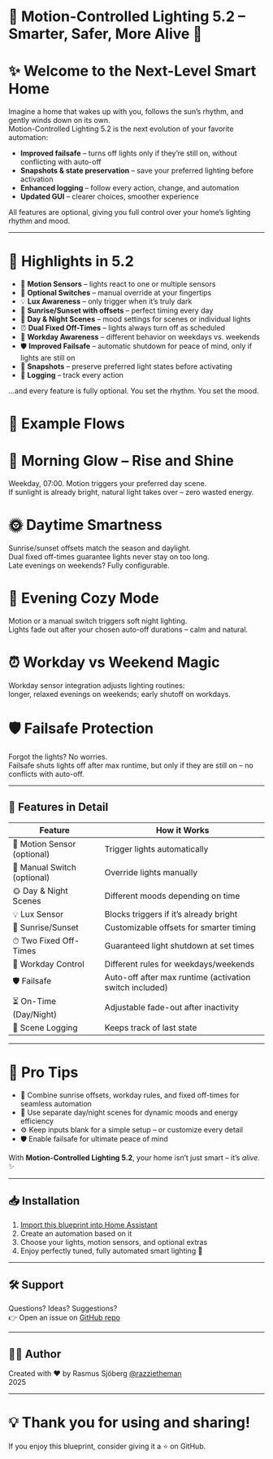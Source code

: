 # 🌟 Motion-Controlled Lighting 5.2 – Smarter, Safer, More Alive 🌟

# ✨ Welcome to the Next-Level Smart Home

Imagine a home that wakes up with you, follows the sun’s rhythm, and gently winds down on its own.  
Motion-Controlled Lighting 5.2 is the next evolution of your favorite automation:

- **Improved failsafe** – turns off lights only if they’re still on, without conflicting with auto-off  
- **Snapshots & state preservation** – save your preferred lighting before activation  
- **Enhanced logging** – follow every action, change, and automation  
- **Updated GUI** – clearer choices, smoother experience  

All features are optional, giving you full control over your home’s lighting rhythm and mood.

---

# 🚀 Highlights in 5.2

- 🚶 **Motion Sensors** – lights react to one or multiple sensors  
- 🔘 **Optional Switches** – manual override at your fingertips  
- 💡 **Lux Awareness** – only trigger when it’s truly dark  
- 🌅 **Sunrise/Sunset with offsets** – perfect timing every day  
- 🎨 **Day & Night Scenes** – mood settings for scenes or individual lights  
- ⏰ **Dual Fixed Off-Times** – lights always turn off as scheduled  
- 📅 **Workday Awareness** – different behavior on weekdays vs. weekends  
- 🛡️ **Improved Failsafe** – automatic shutdown for peace of mind, only if lights are still on  
- 📸 **Snapshots** – preserve preferred light states before activating  
- 📝 **Logging** – track every action  

…and every feature is fully optional. You set the rhythm. You set the mood.  

# 🌅 Example Flows
  
# 🌄 Morning Glow – Rise and Shine  

Weekday, 07:00. Motion triggers your preferred day scene.  
If sunlight is already bright, natural light takes over – zero wasted energy.


# 🌞 Daytime Smartness

Sunrise/sunset offsets match the season and daylight.  
Dual fixed off-times guarantee lights never stay on too long.  
Late evenings on weekends? Fully configurable.

# 🌙 Evening Cozy Mode

Motion or a manual switch triggers soft night lighting.  
Lights fade out after your chosen auto-off durations – calm and natural.  

# ⏰ Workday vs Weekend Magic

Workday sensor integration adjusts lighting routines:  
longer, relaxed evenings on weekends; early shutoff on workdays.

# 🛡️ Failsafe Protection

Forgot the lights? No worries.  
Failsafe shuts lights off after max runtime, but only if they are still on – no conflicts with auto-off.

---

## 🔧 Features in Detail

| Feature | How it Works |
|---------|--------------|
| 🚶 Motion Sensor (optional) | Trigger lights automatically |
| 🔘 Manual Switch (optional) | Override lights manually |
| 🌞 Day & Night Scenes | Different moods depending on time |
| 💡 Lux Sensor | Blocks triggers if it’s already bright |
| 🌅 Sunrise/Sunset | Customizable offsets for smarter timing |
| ⏱ Two Fixed Off-Times | Guaranteed light shutdown at set times |
| 📅 Workday Control | Different rules for weekdays/weekends |
| 🛡️ Failsafe | Auto-off after max runtime (activation switch included) |
| ⏳ On-Time (Day/Night) | Adjustable fade-out after inactivity |
| 📝 Scene Logging | Keeps track of last state |

---

# 🌈 Pro Tips

- 🌅 Combine sunrise offsets, workday rules, and fixed off-times for seamless automation  
- 🎨 Use separate day/night scenes for dynamic moods and energy efficiency  
- ⚙️ Keep inputs blank for a simple setup – or customize every detail  
- 🛡️ Enable failsafe for ultimate peace of mind  

With **Motion-Controlled Lighting 5.2**, your home isn’t just smart – it’s _alive_. ✨

---

## 📥 Installation
1. [Import this blueprint into Home Assistant](https://my.home-assistant.io/redirect/blueprint_import/?blueprint_url=https://github.com/razzietheman/Advanced-Motion-Activated-Light-Blueprint/blob/main/Smarter_Lighting.yaml)  
2. Create an automation based on it  
3. Choose your lights, motion sensors, and optional extras  
4. Enjoy perfectly tuned, fully automated smart lighting 🎉

---

## 🛠 Support
Questions? Ideas? Suggestions?  
👉 Open an issue on [GitHub repo](https://github.com/razzietheman/Advanced-Motion-Activated-Light-Blueprint)

---

## 👨‍💻 Author
Created with ❤️ by Rasmus Sjöberg [@razzietheman](https://github.com/razzietheman)  
2025  

---

# 💡 Thank you for using and sharing!
If you enjoy this blueprint, consider giving it a ⭐ on GitHub.

